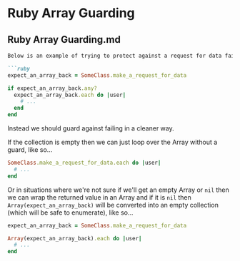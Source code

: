 # Ruby Array Guarding

## Ruby Array Guarding.md

```markdown
Below is an example of trying to protect against a request for data failing to return the expected data structure (in this case an Array)...

```ruby
expect_an_array_back = SomeClass.make_a_request_for_data

if expect_an_array_back.any?
  expect_an_array_back.each do |user|
    # ...
  end
end
```

Instead we should guard against failing in a cleaner way. 

If the collection is empty then we can just loop over the Array without a guard, like so...

```ruby
SomeClass.make_a_request_for_data.each do |user|
  # ...
end
```

Or in situations where we're not sure if we'll get an empty Array or `nil` then we can wrap the returned value in an Array and if it is `nil` then `Array(expect_an_array_back)` will be converted into an empty collection (which will be safe to enumerate), like so...

```ruby
expect_an_array_back = SomeClass.make_a_request_for_data

Array(expect_an_array_back).each do |user|
  # ...
end
```
```

